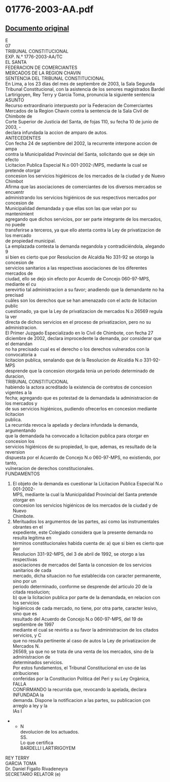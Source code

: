
01776-2003-AA.pdf
=================
  
[Documento original](https://tc.gob.pe/jurisprudencia/2004/01776-2003-AA.pdf)  
---  
E  
07  
TRIBUNAL CONSTITUCIONAL  
EXP. N.° 1776-2003-AA/TC  
EL SANTA  
FEDERACION DE COMERCIANTES  
MERCADOS DE LA REGION CHAVIN  
SENTENCIA DEL TRIBUNAL CONSTITUCIONAL  
En Lima, a los 23 dias del mes de septiembre de 2003, la Sala Segunda  
Tribunal Constitucional, con la asistencia de los senores magistrados Bardel  
Lartirigoyen, Rey Terry y Garcia Toma, pronuncia la siguiente sentencia  
ASUNTO  
Recurso extraordinario interpuesto por la Federacion de Comerciantes  
Mercados de la Region Chavin contra la sentencia de la Sala Civil de Chimbote de  
Corte Superior de Justicia del Santa, de fojas 110, su fecha 10 de junio de 2003, -  
declara infundada la accion de amparo de autos.  
ANTECEDENTES  
Con fecha 24 de septiembre del 2002, la recurrente interpone accion de ampa  
contra la Municipalidad Provincial del Santa, solicitando que se deje sin efecto  
Licitacion Publica Especial N.o 001-2002-/MPS, mediante la cual se pretende otorgar  
concesion los servicios higiénicos de los mercados de la ciudad y de Nuevo Chimbot  
Afirma que las asociaciones de comerciantes de los diversos mercados se encuentr  
administrando los servicios higiénicos de sus respectivos mercados por concesion de  
Municipalidad demandada y que ellas son las que velan por su mantenimient  
agregando que dichos servicios, por ser parte integrante de los mercados, no puede  
transferirse a terceros, ya que ello atenta contra la Ley de privatizacion de los mercado  
de propiedad municipal.  
La emplazada contesta la demanda negandola y contradiciéndola, alegando 9  
si bien es cierto que por Resolucion de Alcaldia No 331-92 se otorgo la concesion de  
servicios sanitarios a las respectivas asociaciones de los diferentes mercados de  
ciudad, ello se dejo sin efecto por Acuerdo de Concejo 060-97-MPS, mediante el cu  
serevirtio tal administracion a su favor; anadiendo que la demandante no ha precisad  
cuâles son los derechos que se han amenazado con el acto de licitacion public  
cuestionado, ya que la Ley de privatizacion de mercados N.o 26569 regula la ver  
directa de dichos servicios en el proceso de privatizacion, pero no su administracion.  
El Primer Juzgado Especializado en lo Civil de Chimbote, con fecha 27  
diciembre de 2002, declara improcedente la demanda, por considerar que el demandan  
no ha precisado cual es el derecho o los derechos vulnerados con la convocatoria a  
licitacion publica, senalando que de la Resolucion de Alcaldia N.o 331-92-MPS  
desprende que la concesion otorgada tenia un periodo determinado de duracion,  
TRIBUNAL CONSTITUCIONAL  
habiendo la actora acreditado la existencia de contratos de concesion vigentes a la  
fecha; agregando que es potestad de la demandada la administracion de los mercados y  
de sus servicios higiénicos, pudiendo ofrecerlos en concesion mediante licitacion  
publica.  
La recurrida revoca la apelada y declara infundada la demanda, argumentando  
que la demandada ha convocado a licitacion publica para otorgar en concesion los  
servicios higiénicos de su propiedad, lo que, ademas, es resultado de la reversion  
dispuesta por el Acuerdo de Concejo N.o 060-97-MPS, no existiendo, por tanto,  
vulneracion de derechos constitucionales.  
FUNDAMENTOS  
1. El objeto de la demanda es cuestionar la Licitacion Publica Especial N.o 001-2002-  
MPS, mediante la cual la Municipalidad Provincial del Santa pretende otorgar en  
concesion los servicios higiénicos de los mercados de la ciudad y de Nuevo  
Chimbote.  
2. Merituados los argumentos de las partes, asi como las instrumentales obrantes en el  
expediente, este Colegiado considera que la presente demanda no resulta legitima en  
términos constitucionales habida cuenta de: a) que si bien es cierto que por  
Resolucion 331-92-MPS, del 3 de abril de 1992, se otorgo a las respectivas  
asociaciones de mercados del Santa la concesion de los servicios sanitarios de cada  
mercado, dicha situacion no fue establecida con caracter permanente, sino por un  
periodo determinado, conforme se desprende del articulo 20 de la citada resolucion;  
b) que la licitacion publica por parte de la demandada, en relacion con los servicios  
higiénicos de cada mercado, no tiene, por otra parte, caracter lesivo, sino que es  
resultado del Acuerdo de Concejo N.o 060-97-MPS, del 19 de septiembre de 1997  
mediante el cual se revirtio a su favor la administracion de los citados servicios, y C  
que no resulta pertinente al caso de autos la Ley de privatizacion de Mercados N.  
26569, ya que no se trata de una venta de los mercados, sino de la administracion de  
determinados servicios.  
Por estos fundamentos, el Tribunal Constitucional en uso de las atribuciones  
conferidas por la Constitucion Politica del Peri y su Ley Orgànica,  
FALLA  
CONFIRMANDO la recurrida que, revocando la apelada, declara INFUNDADA la  
demanda. Dispone la notificacion a las partes, su publicacion çon arreglo a ley y la  
IAs l  
- - N  
devolucion de los actuados.  
SS.  
Lo que certifica  
BARDELLI LARTIRIGOYEM  
  
REY TERRY  
GARCIA TOMA  
Dr. Daniel Figallo Rivadeneyra  
SECRETARIO RELATOR (e)